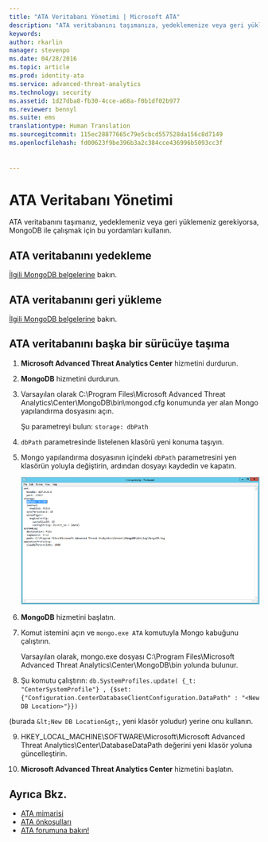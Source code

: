 ```yaml
---
title: "ATA Veritabanı Yönetimi | Microsoft ATA"
description: "ATA veritabanını taşımanıza, yedeklemenize veya geri yüklemenize yardımcı olacak yordamlar."
keywords: 
author: rkarlin
manager: stevenpo
ms.date: 04/28/2016
ms.topic: article
ms.prod: identity-ata
ms.service: advanced-threat-analytics
ms.technology: security
ms.assetid: 1d27dba8-fb30-4cce-a68a-f0b1df02b977
ms.reviewer: bennyl
ms.suite: ems
translationtype: Human Translation
ms.sourcegitcommit: 115ec28877665c79e5cbcd557528da156c8d7149
ms.openlocfilehash: fd00623f9be396b3a2c384cce436996b5093cc3f


---
```


# ATA Veritabanı Yönetimi
ATA veritabanını taşımanız, yedeklemeniz veya geri yüklemeniz gerekiyorsa, MongoDB ile çalışmak için bu yordamları kullanın.

## ATA veritabanını yedekleme
[İlgili MongoDB belgelerine](http://docs.mongodb.org/manual/administration/backup/) bakın.

## ATA veritabanını geri yükleme
[İlgili MongoDB belgelerine](http://docs.mongodb.org/manual/administration/backup/) bakın.

## ATA veritabanını başka bir sürücüye taşıma

1.  **Microsoft Advanced Threat Analytics Center** hizmetini durdurun.

2.  **MongoDB** hizmetini durdurun.

3.  Varsayılan olarak C:\Program Files\Microsoft Advanced Threat Analytics\Center\MongoDB\bin\mongod.cfg konumunda yer alan Mongo yapılandırma dosyasını açın.

    Şu parametreyi bulun: `storage: dbPath`

4.  `dbPath` parametresinde listelenen klasörü yeni konuma taşıyın.

5.  Mongo yapılandırma dosyasının içindeki `dbPath` parametresini yen klasörün yoluyla değiştirin, ardından dosyayı kaydedin ve kapatın.

    ![MongoDB yapılandırmasını değiştirme resmi](media/ATA-mongoDB-moveDB.png)

6.  **MongoDB** hizmetini başlatın.

7.  Komut istemini açın ve `mongo.exe ATA` komutuyla Mongo kabuğunu çalıştırın.

    Varsayılan olarak, mongo.exe dosyası C:\Program Files\Microsoft Advanced Threat Analytics\Center\MongoDB\bin yolunda bulunur.

8.  Şu komutu çalıştırın: `db.SystemProfiles.update( {_t: "CenterSystemProfile"} , {$set:{"Configuration.CenterDatabaseClientConfiguration.DataPath" : "<New DB Location>"}})`

   <New DB Location> (burada `&lt;New DB Location&gt;`, yeni klasör yoludur) yerine onu kullanın.

9.  HKEY_LOCAL_MACHINE\SOFTWARE\Microsoft\Microsoft Advanced Threat Analytics\Center\DatabaseDataPath değerini yeni klasör yoluna güncelleştirin.

9. **Microsoft Advanced Threat Analytics Center** hizmetini başlatın.

## Ayrıca Bkz.
- [ATA mimarisi](/advanced-threat-analytics/plan-design/ata-architecture)
- [ATA önkoşulları](/advanced-threat-analytics/plan-design/ata-prerequisites)
- [ATA forumuna bakın!](https://social.technet.microsoft.com/Forums/security/home?forum=mata)




<!--HONumber=Jul16_HO3-->


